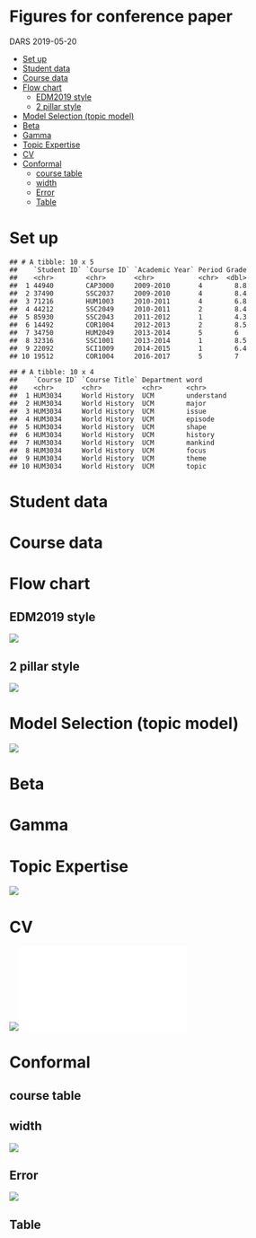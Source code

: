 Figures for conference paper
================
DARS
2019-05-20

-   [Set up](#set-up)
-   [Student data](#student-data)
-   [Course data](#course-data)
-   [Flow chart](#flow-chart)
    -   [EDM2019 style](#edm2019-style)
    -   [2 pillar style](#pillar-style)
-   [Model Selection (topic model)](#model-selection-topic-model)
-   [Beta](#beta)
-   [Gamma](#gamma)
-   [Topic Expertise](#topic-expertise)
-   [CV](#cv)
-   [Conformal](#conformal)
    -   [course table](#course-table)
    -   [width](#width)
    -   [Error](#error)
    -   [Table](#table)

Set up
======

    ## # A tibble: 10 x 5
    ##    `Student ID` `Course ID` `Academic Year` Period Grade
    ##    <chr>        <chr>       <chr>           <chr>  <dbl>
    ##  1 44940        CAP3000     2009-2010       4        8.8
    ##  2 37490        SSC2037     2009-2010       4        8.4
    ##  3 71216        HUM1003     2010-2011       4        6.8
    ##  4 44212        SSC2049     2010-2011       2        8.4
    ##  5 85930        SSC2043     2011-2012       1        4.3
    ##  6 14492        COR1004     2012-2013       2        8.5
    ##  7 34750        HUM2049     2013-2014       5        6  
    ##  8 32316        SSC1001     2013-2014       1        8.5
    ##  9 22092        SCI1009     2014-2015       1        6.4
    ## 10 19512        COR1004     2016-2017       5        7

    ## # A tibble: 10 x 4
    ##    `Course ID` `Course Title` Department word      
    ##    <chr>       <chr>          <chr>      <chr>     
    ##  1 HUM3034     World History  UCM        understand
    ##  2 HUM3034     World History  UCM        major     
    ##  3 HUM3034     World History  UCM        issue     
    ##  4 HUM3034     World History  UCM        episode   
    ##  5 HUM3034     World History  UCM        shape     
    ##  6 HUM3034     World History  UCM        history   
    ##  7 HUM3034     World History  UCM        mankind   
    ##  8 HUM3034     World History  UCM        focus     
    ##  9 HUM3034     World History  UCM        theme     
    ## 10 HUM3034     World History  UCM        topic

Student data
============

Course data
===========

Flow chart
==========

EDM2019 style
-------------

![](conference_figures_COPA2019_files/figure-markdown_github/unnamed-chunk-1-1.png)

2 pillar style
--------------

![](conference_figures_COPA2019_files/figure-markdown_github/unnamed-chunk-2-1.png)

Model Selection (topic model)
=============================

![](conference_figures_COPA2019_files/figure-markdown_github/unnamed-chunk-3-1.png)

Beta
====

Gamma
=====

Topic Expertise
===============

![](conference_figures_COPA2019_files/figure-markdown_github/unnamed-chunk-4-1.png)

CV
==

![](conference_figures_COPA2019_files/figure-markdown_github/unnamed-chunk-5-1.png)![](Conference/COPA2019/paper/figures/test/cv-mae-table.pdf)

Conformal
=========

course table
------------

width
-----

![](conference_figures_COPA2019_files/figure-markdown_github/unnamed-chunk-8-1.png)

Error
-----

![](conference_figures_COPA2019_files/figure-markdown_github/unnamed-chunk-10-1.png)

Table
-----
